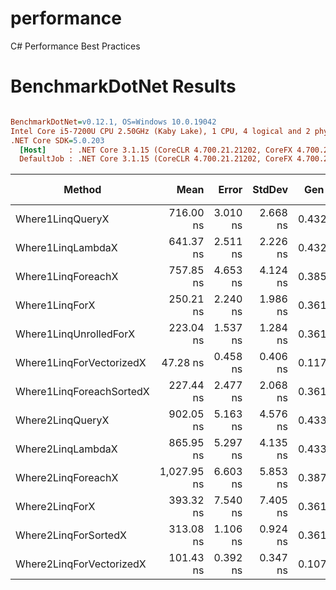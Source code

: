 # performance
C# Performance Best Practices

# BenchmarkDotNet Results
``` ini

BenchmarkDotNet=v0.12.1, OS=Windows 10.0.19042
Intel Core i5-7200U CPU 2.50GHz (Kaby Lake), 1 CPU, 4 logical and 2 physical cores
.NET Core SDK=5.0.203
  [Host]     : .NET Core 3.1.15 (CoreCLR 4.700.21.21202, CoreFX 4.700.21.21402), X64 RyuJIT
  DefaultJob : .NET Core 3.1.15 (CoreCLR 4.700.21.21202, CoreFX 4.700.21.21402), X64 RyuJIT


```
|                   Method |        Mean |    Error |   StdDev |  Gen 0 | Gen 1 | Gen 2 | Allocated |
|------------------------- |------------:|---------:|---------:|-------:|------:|------:|----------:|
|         Where1LinqQueryX |   716.00 ns | 3.010 ns | 2.668 ns | 0.4320 |     - |     - |     680 B |
|        Where1LinqLambdaX |   641.37 ns | 2.511 ns | 2.226 ns | 0.4320 |     - |     - |     680 B |
|       Where1LinqForeachX |   757.85 ns | 4.653 ns | 4.124 ns | 0.3853 |     - |     - |     608 B |
|           Where1LinqForX |   250.21 ns | 2.240 ns | 1.986 ns | 0.3619 |     - |     - |     568 B |
|   Where1LinqUnrolledForX |   223.04 ns | 1.537 ns | 1.284 ns | 0.3619 |     - |     - |     568 B |
| Where1LinqForVectorizedX |    47.28 ns | 0.458 ns | 0.406 ns | 0.1173 |     - |     - |     184 B |
| Where1LinqForeachSortedX |   227.44 ns | 2.477 ns | 2.068 ns | 0.3619 |     - |     - |     568 B |
|         Where2LinqQueryX |   902.05 ns | 5.163 ns | 4.576 ns | 0.4330 |     - |     - |     680 B |
|        Where2LinqLambdaX |   865.95 ns | 5.297 ns | 4.135 ns | 0.4330 |     - |     - |     680 B |
|       Where2LinqForeachX | 1,027.95 ns | 6.603 ns | 5.853 ns | 0.3872 |     - |     - |     608 B |
|           Where2LinqForX |   393.32 ns | 7.540 ns | 7.405 ns | 0.3619 |     - |     - |     568 B |
|     Where2LinqForSortedX |   313.08 ns | 1.106 ns | 0.924 ns | 0.3619 |     - |     - |     568 B |
| Where2LinqForVectorizedX |   101.43 ns | 0.392 ns | 0.347 ns | 0.1070 |     - |     - |     168 B |
